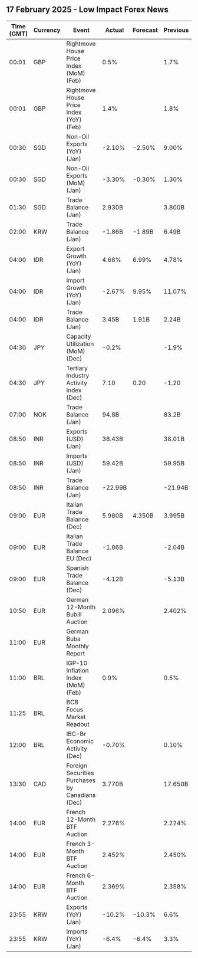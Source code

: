 ## 17 February 2025 - Low Impact Forex News

| Time (GMT) | Currency | Event | Actual | Forecast | Previous |
|------|----------|-------|--------|----------|----------|
| 00:01 | GBP | Rightmove House Price Index (MoM) (Feb) | 0.5% |  | 1.7% |
| 00:01 | GBP | Rightmove House Price Index (YoY) (Feb) | 1.4% |  | 1.8% |
| 00:30 | SGD | Non-Oil Exports (YoY) (Jan) | -2.10% | -2.50% | 9.00% |
| 00:30 | SGD | Non-Oil Exports (MoM) (Jan) | -3.30% | -0.30% | 1.30% |
| 01:30 | SGD | Trade Balance (Jan) | 2.930B |  | 3.800B |
| 02:00 | KRW | Trade Balance (Jan) | -1.86B | -1.89B | 6.49B |
| 04:00 | IDR | Export Growth (YoY) (Jan) | 4.68% | 6.99% | 4.78% |
| 04:00 | IDR | Import Growth (YoY) (Jan) | -2.67% | 9.95% | 11.07% |
| 04:00 | IDR | Trade Balance (Jan) | 3.45B | 1.91B | 2.24B |
| 04:30 | JPY | Capacity Utilization (MoM) (Dec) | -0.2% |  | -1.9% |
| 04:30 | JPY | Tertiary Industry Activity Index (Dec) | 7.10 | 0.20 | -1.20 |
| 07:00 | NOK | Trade Balance (Jan) | 94.8B |  | 83.2B |
| 08:50 | INR | Exports (USD) (Jan) | 36.43B |  | 38.01B |
| 08:50 | INR | Imports (USD) (Jan) | 59.42B |  | 59.95B |
| 08:50 | INR | Trade Balance (Jan) | -22.99B |  | -21.94B |
| 09:00 | EUR | Italian Trade Balance (Dec) | 5.980B | 4.350B | 3.995B |
| 09:00 | EUR | Italian Trade Balance EU (Dec) | -1.86B |  | -2.04B |
| 09:00 | EUR | Spanish Trade Balance (Dec) | -4.12B |  | -5.13B |
| 10:50 | EUR | German 12-Month Bubill Auction | 2.096% |  | 2.402% |
| 11:00 | EUR | German Buba Monthly Report |  |  |  |
| 11:00 | BRL | IGP-10 Inflation Index (MoM) (Feb) | 0.9% |  | 0.5% |
| 11:25 | BRL | BCB Focus Market Readout |  |  |  |
| 12:00 | BRL | IBC-Br Economic Activity (Dec) | -0.70% |  | 0.10% |
| 13:30 | CAD | Foreign Securities Purchases by Canadians (Dec) | 3.770B |  | 17.650B |
| 14:00 | EUR | French 12-Month BTF Auction | 2.276% |  | 2.224% |
| 14:00 | EUR | French 3-Month BTF Auction | 2.452% |  | 2.450% |
| 14:00 | EUR | French 6-Month BTF Auction | 2.369% |  | 2.358% |
| 23:55 | KRW | Exports (YoY) (Jan) | -10.2% | -10.3% | 6.6% |
| 23:55 | KRW | Imports (YoY) (Jan) | -6.4% | -6.4% | 3.3% |

